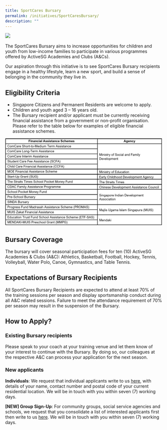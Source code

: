 ```yaml
---
title: SportCares Bursary
permalink: /initiatives/SportCaresBursary/
description: ""
---
```

![](/images/communities-of-care-1.jpg)




The SportCares Bursary aims to increase opportunities for children and youth from low-income families to participate in various programmes offered by ActiveSG Academies and Clubs (A&Cs). 

Our aspiration through this initiative is to see SportCares Bursary recipients engage in a healthy lifestyle, learn a new sport, and build a sense of belonging in the community they live in.   

**Eligibility** **Criteria**
-
* Singapore Citizens and Permanent Residents are welcome to apply. 
* Children and youth aged 3 – 16 years old. 
* The Bursary recipient and/or applicant must be currently receiving financial assistance from a government or non-profit organisation. Please refer to the table below for examples of eligible financial assistance schemes. 

![Financial Assistance Schemes](/images/FA%20Schemes_Website.png)

**Bursary** **Coverage** 
- 
The bursary will cover seasonal participation fees for ten (10) ActiveSG Academies & Clubs (A&C): Athletics, Basketball, Football, Hockey, Tennis, Volleyball, Water Polo, Canoe, Gymnastics, and Table Tennis.

**Expectations of Bursary Recipients**
-
All SportCares Bursary Recipients are expected to attend at least 70% of the training sessions per season and display sportsmanship conduct during all A&C related sessions. Failure to meet the attendance requirement of 70% per season may result in the suspension of the Bursary. 

## How to Apply? 

### Existing Bursary recipients 
Please speak to your coach at your training venue and let them know of your interest to continue with the Bursary. By doing so, our colleagues at the respective A&C can process your application for the next season.

### New applicants

**Individuals**: We request that individual applicants write to us [here](mailto:sportcares@sport.gov.sg), with details of your name, contact number and postal code of your current residential location. We will be in touch with you within seven (7) working days.

**\[NEW\] Group Sign-Up**: For community groups, social service agencies and schools, we request that you consolidate a list of interested applicants first then write to us [here](mailto:sportcares@sport.gov.sg). We will be in touch with you within seven (7) working days.

